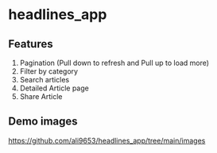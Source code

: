 # headlines_app

## Features

1) Pagination (Pull down to refresh and Pull up to load more)
2) Filter by category
3) Search articles
4) Detailed Article page
5) Share Article
 
## Demo images

https://github.com/ali9653/headlines_app/tree/main/images
